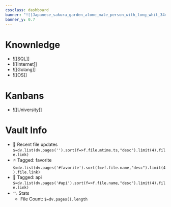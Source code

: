 ```yaml
---
cssclass: dashboard
banner: "![[Japanese_sakura_garden_alone_male_person_with_long_whit_344d6a80-4a9d-49ae-80ad-1b8b4d19b397.png]]"
banner_y: 0.7
---
```


# Knownledge

- ![[SQL]]
- ![[Internet]]
- ![[Golang]]
- ![[OS]]

# Kanbans

- ![[University]]

# Vault Info
- 📂 Recent file updates
 `$=dv.list(dv.pages('').sort(f=>f.file.mtime.ts,"desc").limit(4).file.link)`
- ⭐ Tagged: favorite 
 `$=dv.list(dv.pages('#favorite').sort(f=>f.file.name,"desc").limit(4).file.link)`
- 🤖 Tagged: api 
 `$=dv.list(dv.pages('#api').sort(f=>f.file.name,"desc").limit(4).file.link)`
- 〽️ Stats
	-  File Count: `$=dv.pages().length`